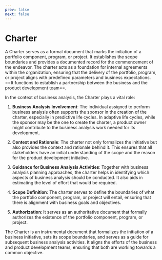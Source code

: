 ```yaml
---
prev: false
next: false
---
```


# Charter

A Charter serves as a formal document that marks the initiation of a portfolio component, program, or project. It establishes the scope boundaries and provides a documented record for the commencement of the endeavor. The charter acts as a foundation for internal agreements within the organization, ensuring that the delivery of the portfolio, program, or project aligns with predefined parameters and business expectations. ==It functions to establish a partnership between the business and the product development team==.

In the context of business analysis, the Charter plays a vital role:

1. **Business Analysis Involvement**: The individual assigned to perform business analysis often supports the sponsor in the creation of the charter, especially in predictive life cycles. In adaptive life cycles, while the sponsor may be the one to create the charter, a product owner might contribute to the business analysis work needed for its development.

2. **Context and Rationale**: The charter not only formalizes the initiative but also provides the context and rationale behind it. This ensures that all stakeholders have an initial understanding of the scope and the reason for the product development initiative.

3. **Guidance for Business Analysis Activities**: Together with business analysis planning approaches, the charter helps in identifying which aspects of business analysis should be conducted. It also aids in estimating the level of effort that would be required.

4. **Scope Definition**: The charter serves to define the boundaries of what the portfolio component, program, or project will entail, ensuring that there is alignment with business goals and objectives.

5. **Authorization**: It serves as an authoritative document that formally authorizes the existence of the portfolio component, program, or project.

The Charter is an instrumental document that formalizes the initiation of a business initiative, sets its scope boundaries, and serves as a guide for subsequent business analysis activities. It aligns the efforts of the business and product development teams, ensuring that both are working towards a common objective.
